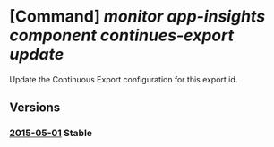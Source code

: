 # [Command] _monitor app-insights component continues-export update_

Update the Continuous Export configuration for this export id.

## Versions

### [2015-05-01](/Resources/mgmt-plane/L3N1YnNjcmlwdGlvbnMve30vcmVzb3VyY2Vncm91cHMve30vcHJvdmlkZXJzL21pY3Jvc29mdC5pbnNpZ2h0cy9jb21wb25lbnRzL3t9L2V4cG9ydGNvbmZpZ3VyYXRpb24ve30=/2015-05-01.xml) **Stable**

<!-- mgmt-plane /subscriptions/{}/resourcegroups/{}/providers/microsoft.insights/components/{}/exportconfiguration/{} 2015-05-01 -->
